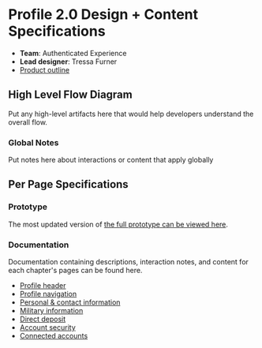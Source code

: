 # Profile 2.0 Design + Content Specifications 

- **Team**: Authenticated Experience
- **Lead designer**: Tressa Furner
- [Product outline](https://github.com/department-of-veterans-affairs/va.gov-team/blob/master/products/identity-personalization/profile/Combine%20Profile%20and%20Account/README.md)

## High Level Flow Diagram

Put any high-level artifacts here that would help developers understand the overall flow.

### Global Notes

Put notes here about interactions or content that apply globally

## Per Page Specifications

### Prototype
The most updated version of [the full prototype can be viewed here](https://vsateams.invisionapp.com/d/main?origin=v7#/projects/prototypes/19477763).

### Documentation

Documentation containing descriptions, interaction notes, and content for each chapter's pages can be found here.

- [Profile header](https://github.com/department-of-veterans-affairs/va.gov-team/blob/master/products/identity-personalization/profile/Combine%20Profile%20and%20Account/Design/design-specs/profile-header.md)
- [Profile navigation](https://github.com/department-of-veterans-affairs/va.gov-team/blob/master/products/identity-personalization/profile/Combine%20Profile%20and%20Account/Design/design-specs/profile-navigation.md)
- [Personal & contact information](https://github.com/department-of-veterans-affairs/va.gov-team/blob/master/products/identity-personalization/profile/Combine%20Profile%20and%20Account/Design/design-specs/personal-contact-information.md) 
- [Military information](https://github.com/department-of-veterans-affairs/va.gov-team/blob/master/products/identity-personalization/profile/Combine%20Profile%20and%20Account/Design/design-specs/military-information.md) 
- [Direct deposit](https://github.com/department-of-veterans-affairs/va.gov-team/blob/master/products/identity-personalization/profile/Combine%20Profile%20and%20Account/Design/design-specs/direct-deposit.md) 
- [Account security](https://github.com/department-of-veterans-affairs/va.gov-team/blob/master/products/identity-personalization/profile/Combine%20Profile%20and%20Account/Design/design-specs/account-security.md)
- [Connected accounts](https://github.com/department-of-veterans-affairs/va.gov-team/blob/master/products/identity-personalization/profile/Combine%20Profile%20and%20Account/Design/design-specs/connected-accounts.md) 
